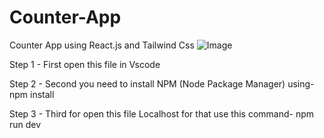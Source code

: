 # Counter-App
Counter App using React.js and Tailwind Css
![Image](https://github.com/user-attachments/assets/8ec701c8-f910-4373-b59e-4b6abb3ff05e)

Step 1 - First open this file in Vscode 

Step 2 - Second you need to install NPM (Node Package Manager)
       using-  npm install

Step 3 - Third for open this file Localhost
      for that use this command-  npm run dev
